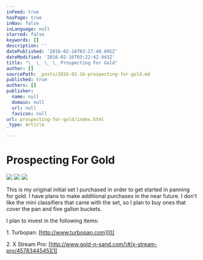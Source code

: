 ```yaml
---
inFeed: true
hasPage: true
inNav: false
inLanguage: null
starred: false
keywords: []
description: ''
datePublished: '2016-02-16T03:27:40.891Z'
dateModified: '2016-02-16T03:22:42.943Z'
title: "\_ \_ \_ \_ Prospecting For Gold"
author: []
sourcePath: _posts/2016-02-16-prospecting-for-gold.md
published: true
authors: []
publisher:
  name: null
  domain: null
  url: null
  favicon: null
url: prospecting-for-gold/index.html
_type: Article

---
```

# Prospecting For Gold
![](https://the-grid-user-content.s3-us-west-2.amazonaws.com/437b2b19-931c-4757-921a-a7331cff24f9.jpg)
![](https://the-grid-user-content.s3-us-west-2.amazonaws.com/122890a9-070f-415d-8847-2b2a7a3d6c43.jpg)
![](https://the-grid-user-content.s3-us-west-2.amazonaws.com/4cce952f-f3b1-4803-8c13-5ab85bd98fb2.jpg)

This is my original initial set I purchased in order to get started in panning for gold. I have plans to make additional purchases in the near future. I don't like the mini classifiers that came with the set, so I plan to buy ones that cover the pan and five gallon buckets.

I plan to invest in the following items:

1\. Turbopan: [http://www.turbopan.com][0]

2\. X Stream Pro: [http://www.gold-n-sand.com/\#/x-stream-pro/4578344545][1]

[0]: http://www.turbopan.com/
[1]: http://www.gold-n-sand.com/#/x-stream-pro/4578344545